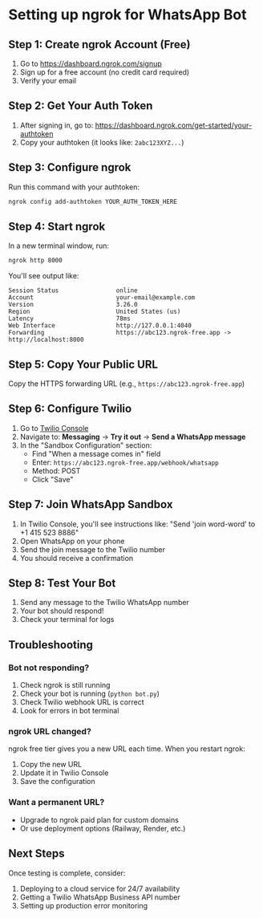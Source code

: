 # Setting up ngrok for WhatsApp Bot

## Step 1: Create ngrok Account (Free)

1. Go to https://dashboard.ngrok.com/signup
2. Sign up for a free account (no credit card required)
3. Verify your email

## Step 2: Get Your Auth Token

1. After signing in, go to: https://dashboard.ngrok.com/get-started/your-authtoken
2. Copy your authtoken (it looks like: `2abc123XYZ...`)

## Step 3: Configure ngrok

Run this command with your authtoken:
```bash
ngrok config add-authtoken YOUR_AUTH_TOKEN_HERE
```

## Step 4: Start ngrok

In a new terminal window, run:
```bash
ngrok http 8000
```

You'll see output like:
```
Session Status                online
Account                       your-email@example.com
Version                       3.26.0
Region                        United States (us)
Latency                       78ms
Web Interface                 http://127.0.0.1:4040
Forwarding                    https://abc123.ngrok-free.app -> http://localhost:8000
```

## Step 5: Copy Your Public URL

Copy the HTTPS forwarding URL (e.g., `https://abc123.ngrok-free.app`)

## Step 6: Configure Twilio

1. Go to [Twilio Console](https://console.twilio.com)
2. Navigate to: **Messaging** → **Try it out** → **Send a WhatsApp message**
3. In the "Sandbox Configuration" section:
   - Find "When a message comes in" field
   - Enter: `https://abc123.ngrok-free.app/webhook/whatsapp`
   - Method: POST
   - Click "Save"

## Step 7: Join WhatsApp Sandbox

1. In Twilio Console, you'll see instructions like:
   "Send 'join word-word' to +1 415 523 8886"
2. Open WhatsApp on your phone
3. Send the join message to the Twilio number
4. You should receive a confirmation

## Step 8: Test Your Bot

1. Send any message to the Twilio WhatsApp number
2. Your bot should respond!
3. Check your terminal for logs

## Troubleshooting

### Bot not responding?
1. Check ngrok is still running
2. Check your bot is running (`python bot.py`)
3. Check Twilio webhook URL is correct
4. Look for errors in bot terminal

### ngrok URL changed?
ngrok free tier gives you a new URL each time. When you restart ngrok:
1. Copy the new URL
2. Update it in Twilio Console
3. Save the configuration

### Want a permanent URL?
- Upgrade to ngrok paid plan for custom domains
- Or use deployment options (Railway, Render, etc.)

## Next Steps

Once testing is complete, consider:
1. Deploying to a cloud service for 24/7 availability
2. Getting a Twilio WhatsApp Business API number
3. Setting up production error monitoring